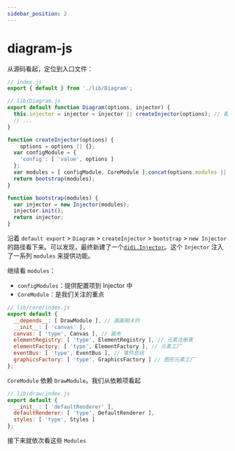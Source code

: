 ```yaml
---
sidebar_position: 2
---
```


# diagram-js

从源码看起，定位到入口文件：

```js {2} showLineNumbers
// index.js
export { default } from './lib/Diagram';
```

```js {3,9-13,17} showLineNumbers
// lib/Diagram.js
export default function Diagram(options, injector) {
  this.injector = injector = injector || createInjector(options); // 看这里
  // ...
}

function createInjector(options) {
    options = options || {};
  var configModule = {
    'config': [ 'value', options ]
  };
  var modules = [ configModule, CoreModule ].concat(options.modules || []);
  return bootstrap(modules);
}

function bootstrap(modules) {
  var injector = new Injector(modules);
  injector.init();
  return injector;
}
```

沿着 `default export` > `Diagram` > `createInjector` > `bootstrap` > `new Injector` 的路径看下来。可以发现，最终新建了一个[`didi.Injector`](https://github.com/nikku/didi#example)。这个 `Injector` 注入了一系列 `modules` 来提供功能。

继续看 `modules`：

- `configModules`：提供配置项到 Injector 中
- `CoreModule`：是我们关注的重点

```js
// lib/core/index.js
export default {
  __depends__: [ DrawModule ], // 画画相关的
  __init__: [ 'canvas' ],
  canvas: [ 'type', Canvas ], // 画布
  elementRegistry: [ 'type', ElementRegistry ], // 元素注册表
  elementFactory: [ 'type', ElementFactory ], // 元素工厂
  eventBus: [ 'type', EventBus ], // 事件总线
  graphicsFactory: [ 'type', GraphicsFactory ] // 图形元素工厂
};
```

`CoreModule` 依赖 `DrawModule`。我们从依赖项看起

```js
// lib/draw/index.js
export default {
  __init__: [ 'defaultRenderer' ],
  defaultRenderer: [ 'type', DefaultRenderer ],
  styles: [ 'type', Styles ]
};
```

接下来就依次看这些 `Modules`
